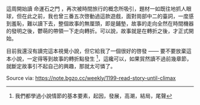
這周開始讀 命運石之門 ，再次被時間旅行的概念所吸引，題材一如既往地抓人眼球，但在此之前，我也曾三番五次啓動過這款遊戲，面對崗部中二的臺詞，一度感到羞恥，難以讀下去，整個故事的無厘頭，即是鋪墊，故事的走向全然在時間機器的發明之後，鬱萌的帶領一下走向轉折。可以說，故事就是在轉折之後，才正式開始。

目前我還沒有讀完這本視覺小說，但它給我了一個很好的啓發 —— 要不要放棄這本小說，一定得等到故事的轉折點發生 [^novel-break-point]，這纔可以，如果貿然讀不過前幾章節，就斷定故事引不起自己的興趣，那就太可憐了。

[^novel-break-point]: 我們都學過小說情節的基本要素，起因，發展，高潮，結局，尾聲

Source via: https://note.bgzo.cc/weekly/1199-read-story-until-climax